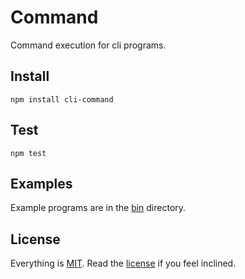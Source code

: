 # Command

Command execution for cli programs.

## Install

```
npm install cli-command
```

## Test

```
npm test
```

## Examples

Example programs are in the [bin](https://github.com/freeformsystems/cli-command/tree/master/bin) directory.

## License

Everything is [MIT](http://en.wikipedia.org/wiki/MIT_License). Read the [license](/LICENSE) if you feel inclined.
